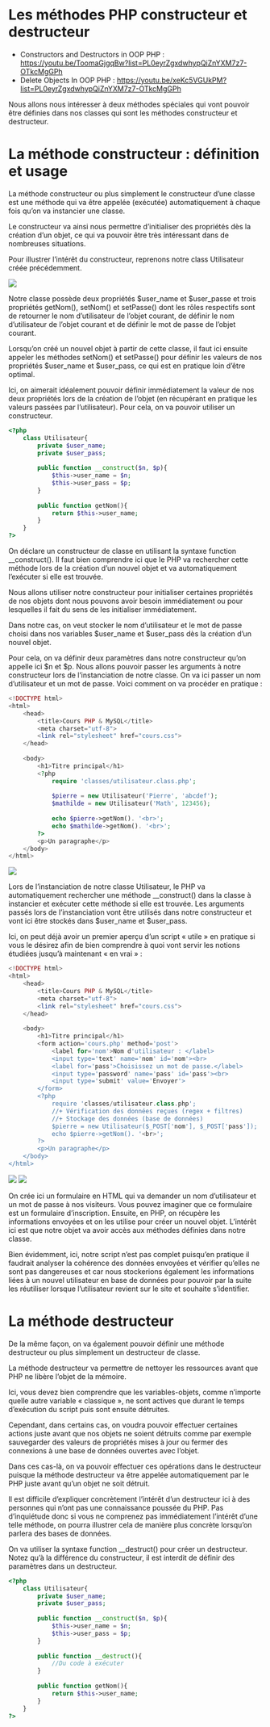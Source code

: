 # Les méthodes PHP constructeur et destructeur

- Constructors and Destructors in OOP PHP : https://youtu.be/ToomaGjgqBw?list=PL0eyrZgxdwhypQiZnYXM7z7-OTkcMgGPh
- Delete Objects In OOP PHP : https://youtu.be/xeKc5VGUkPM?list=PL0eyrZgxdwhypQiZnYXM7z7-OTkcMgGPh

Nous allons nous intéresser à deux méthodes spéciales qui vont pouvoir être définies dans nos classes qui sont les méthodes constructeur et destructeur.

# La méthode constructeur : définition et usage

La méthode constructeur ou plus simplement le constructeur d’une classe est une méthode qui va être appelée (exécutée) automatiquement à chaque fois qu’on va instancier une classe.

Le constructeur va ainsi nous permettre d’initialiser des propriétés dès la création d’un objet, ce qui va pouvoir être très intéressant dans de nombreuses situations.

Pour illustrer l’intérêt du constructeur, reprenons notre class Utilisateur créée précédemment.

![](https://www.pierre-giraud.com/wp-content/uploads/2019/05/php-objet-classe-sans-constructeur.png)

Notre classe possède deux propriétés $user_name et $user_passe et trois propriétés getNom(), setNom() et setPasse() dont les rôles respectifs sont de retourner le nom d’utilisateur de l’objet courant, de définir le nom d’utilisateur de l’objet courant et de définir le mot de passe de l’objet courant.

Lorsqu’on créé un nouvel objet à partir de cette classe, il faut ici ensuite appeler les méthodes setNom() et setPasse() pour définir les valeurs de nos propriétés $user_name et $user_pass, ce qui est en pratique loin d’être optimal.

Ici, on aimerait idéalement pouvoir définir immédiatement la valeur de nos deux propriétés lors de la création de l’objet (en récupérant en pratique les valeurs passées par l’utilisateur). Pour cela, on va pouvoir utiliser un constructeur.
```php
<?php
    class Utilisateur{
        private $user_name;
        private $user_pass;
        
        public function __construct($n, $p){
            $this->user_name = $n;
            $this->user_pass = $p;
        }
        
        public function getNom(){
            return $this->user_name;
        }
    }
?>
```

On déclare un constructeur de classe en utilisant la syntaxe function __construct(). Il faut bien comprendre ici que le PHP va rechercher cette méthode lors de la création d’un nouvel objet et va automatiquement l’exécuter si elle est trouvée.

Nous allons utiliser notre constructeur pour initialiser certaines propriétés de nos objets dont nous pouvons avoir besoin immédiatement ou pour lesquelles il fait du sens de les initialiser immédiatement.

Dans notre cas, on veut stocker le nom d’utilisateur et le mot de passe choisi dans nos variables $user_name et $user_pass dès la création d’un nouvel objet.

Pour cela, on va définir deux paramètres dans notre constructeur qu’on appelle ici $n et $p. Nous allons pouvoir passer les arguments à notre constructeur lors de l’instanciation de notre classe. On va ici passer un nom d’utilisateur et un mot de passe. Voici comment on va procéder en pratique :
```php
<!DOCTYPE html>
<html>
    <head>
        <title>Cours PHP & MySQL</title>
        <meta charset="utf-8">
        <link rel="stylesheet" href="cours.css">
    </head>
    
    <body>
        <h1>Titre principal</h1>
        <?php
            require 'classes/utilisateur.class.php';
            
            $pierre = new Utilisateur('Pierre', 'abcdef');
            $mathilde = new Utilisateur('Math', 123456);
            
            echo $pierre->getNom(). '<br>';
            echo $mathilde->getNom(). '<br>';
        ?>
        <p>Un paragraphe</p>
    </body>
</html>
```
![](https://www.pierre-giraud.com/wp-content/uploads/2019/05/php-objet-argument-constructeur-resultat.png)

Lors de l’instanciation de notre classe Utilisateur, le PHP va automatiquement rechercher une méthode __construct() dans la classe à instancier et exécuter cette méthode si elle est trouvée. Les arguments passés lors de l’instanciation vont être utilisés dans notre constructeur et vont ici être stockés dans $user_name et $user_pass.

Ici, on peut déjà avoir un premier aperçu d’un script « utile » en pratique si vous le désirez afin de bien comprendre à quoi vont servir les notions étudiées jusqu’à maintenant « en vrai » :
```php
<!DOCTYPE html>
<html>
    <head>
        <title>Cours PHP & MySQL</title>
        <meta charset="utf-8">
        <link rel="stylesheet" href="cours.css">
    </head>
    
    <body>
        <h1>Titre principal</h1>
        <form action='cours.php' method='post'>
            <label for='nom'>Nom d'utilisateur : </label>
            <input type='text' name='nom' id='nom'><br>
            <label for='pass'>Choisissez un mot de passe.</label>
            <input type='password' name='pass' id='pass'><br>
            <input type='submit' value='Envoyer'>
        </form>
        <?php
            require 'classes/utilisateur.class.php';
            //+ Vérification des données reçues (regex + filtres)
            //+ Stockage des données (base de données)
            $pierre = new Utilisateur($_POST['nom'], $_POST['pass']);
            echo $pierre->getNom(). '<br>';
        ?>
        <p>Un paragraphe</p>
    </body>
</html>
```
![](https://www.pierre-giraud.com/wp-content/uploads/2019/05/php-objet-exemple-script-argument-constructeur-passage.png)
![](https://www.pierre-giraud.com/wp-content/uploads/2019/05/php-objet-exemple-script-argument-constructeur-resultat.png)

On crée ici un formulaire en HTML qui va demander un nom d’utilisateur et un mot de passe à nos visiteurs. Vous pouvez imaginer que ce formulaire est un formulaire d’inscription. Ensuite, en PHP, on récupère les informations envoyées et on les utilise pour créer un nouvel objet. L’intérêt ici est que notre objet va avoir accès aux méthodes définies dans notre classe.

Bien évidemment, ici, notre script n’est pas complet puisqu’en pratique il faudrait analyser la cohérence des données envoyées et vérifier qu’elles ne sont pas dangereuses et car nous stockerions également les informations liées à un nouvel utilisateur en base de données pour pouvoir par la suite les réutiliser lorsque l’utilisateur revient sur le site et souhaite s’identifier.

# La méthode destructeur

De la même façon, on va également pouvoir définir une méthode destructeur ou plus simplement un destructeur de classe.

La méthode destructeur va permettre de nettoyer les ressources avant que PHP ne libère l’objet de la mémoire.

Ici, vous devez bien comprendre que les variables-objets, comme n’importe quelle autre variable « classique », ne sont actives que durant le temps d’exécution du script puis sont ensuite détruites.

Cependant, dans certains cas, on voudra pouvoir effectuer certaines actions juste avant que nos objets ne soient détruits comme par exemple sauvegarder des valeurs de propriétés mises à jour ou fermer des connexions à une base de données ouvertes avec l’objet.

Dans ces cas-là, on va pouvoir effectuer ces opérations dans le destructeur puisque la méthode destructeur va être appelée automatiquement par le PHP juste avant qu’un objet ne soit détruit.

Il est difficile d’expliquer concrètement l’intérêt d’un destructeur ici à des personnes qui n’ont pas une connaissance poussée du PHP. Pas d’inquiétude donc si vous ne comprenez pas immédiatement l’intérêt d’une telle méthode, on pourra illustrer cela de manière plus concrète lorsqu’on parlera des bases de données.

On va utiliser la syntaxe function __destruct() pour créer un destructeur. Notez qu’à la différence du constructeur, il est interdit de définir des paramètres dans un destructeur.

```php
<?php
    class Utilisateur{
        private $user_name;
        private $user_pass;
        
        public function __construct($n, $p){
            $this->user_name = $n;
            $this->user_pass = $p;
        }
        
        public function __destruct(){
            //Du code à exécuter
        }
        
        public function getNom(){
            return $this->user_name;
        }
    }
?>
```